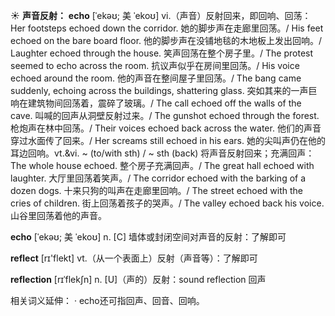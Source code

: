 ☀ <span class="category">**声音反射：**</span>
<span class="vocabulary">**echo**</span> [ˈekəʊ; 美 ˈekoʊ]
<span class="definition">vi.（声音）反射回来，即回响、回荡：</span>Her footsteps echoed down the corridor. 她的脚步声在走廊里回荡。/ His feet echoed on the bare board floor. 他的脚步声在没铺地毯的木地板上发出回响。/ Laughter echoed through the house. 笑声回荡在整个房子里。/ The protest seemed to echo across the room. 抗议声似乎在房间里回荡。/ His voice echoed around the room. 他的声音在整间屋子里回荡。/ The bang came suddenly, echoing across the buildings, shattering glass. 突如其来的一声巨响在建筑物间回荡着，震碎了玻璃。/ The call echoed off the walls of the cave. 叫喊的回声从洞壁反射过来。/ The gunshot echoed through the forest. 枪炮声在林中回荡。/ Their voices echoed back across the water. 他们的声音穿过水面传了回来。/ Her screams still echoed in his ears. 她的尖叫声仍在他的耳边回响。<span class="definition">vt.&vi. ~ (to/with sth) / ~ sth (back) 将声音反射回来；充满回声：</span>The whole house echoed. 整个房子充满回声。/ The great hall echoed with laughter. 大厅里回荡着笑声。/ The corridor echoed with the barking of a dozen dogs. 十来只狗的叫声在走廊里回响。/ The street echoed with the cries of children. 街上回荡着孩子的哭声。/ The valley echoed back his voice. 山谷里回荡着他的声音。
           
<span class="vocabulary">**echo**</span> [ˈekəʊ; 美 ˈekoʊ]
<span class="definition">n. [C] 墙体或封闭空间对声音的反射：</span>了解即可

<span class="vocabulary">**reflect**</span> [rɪ'flekt] 
<span class="definition">vt.（从一个表面上）反射（声音等）：</span>了解即可
           
<span class="vocabulary">**reflection**</span> [rɪˈflekʃn]
<span class="definition">n. [U]（声的）反射：</span>sound reflection 回声

相关词义延伸：
· echo还可指回声、回音、回响。
